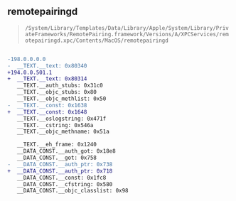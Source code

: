 ## remotepairingd

> `/System/Library/Templates/Data/Library/Apple/System/Library/PrivateFrameworks/RemotePairing.framework/Versions/A/XPCServices/remotepairingd.xpc/Contents/MacOS/remotepairingd`

```diff

-198.0.0.0.0
-  __TEXT.__text: 0x80340
+194.0.0.501.1
+  __TEXT.__text: 0x80314
   __TEXT.__auth_stubs: 0x31c0
   __TEXT.__objc_stubs: 0x80
   __TEXT.__objc_methlist: 0x50
-  __TEXT.__const: 0x1638
+  __TEXT.__const: 0x1648
   __TEXT.__oslogstring: 0x471f
   __TEXT.__cstring: 0x546a
   __TEXT.__objc_methname: 0x51a

   __TEXT.__eh_frame: 0x1240
   __DATA_CONST.__auth_got: 0x18e8
   __DATA_CONST.__got: 0x758
-  __DATA_CONST.__auth_ptr: 0x738
+  __DATA_CONST.__auth_ptr: 0x718
   __DATA_CONST.__const: 0x1fc8
   __DATA_CONST.__cfstring: 0x580
   __DATA_CONST.__objc_classlist: 0x98

```
